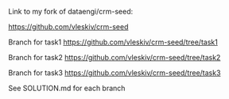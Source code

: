Link to my fork of dataengi/crm-seed:

https://github.com/vleskiv/crm-seed

Branch for task1
https://github.com/vleskiv/crm-seed/tree/task1

Branch for task2
https://github.com/vleskiv/crm-seed/tree/task2

Branch for task3
https://github.com/vleskiv/crm-seed/tree/task3

See SOLUTION.md for each branch

